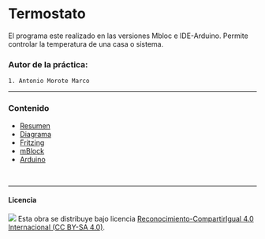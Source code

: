 # Termostato

El programa este realizado en las versiones Mbloc e IDE-Arduino. Permite controlar la temperatura de una casa o sistema.

### Autor de la práctica:
    1. Antonio Morote Marco

<hr>

### Contenido

- [Resumen](Resumen.pdf)
- [Diagrama](Diagrama.pdf)
- [Fritzing](Fritzing.png)
- [mBlock](mBlock.sb2)
- [Arduino](Arduino.ino)



<br>


***

#### Licencia

<img src="http://i.creativecommons.org/l/by-sa/4.0/88x31.png" /> Esta obra se distribuye bajo licencia [Reconocimiento-CompartirIgual 4.0 Internacional (CC BY-SA 4.0)](https://creativecommons.org/licenses/by-sa/4.0/deed.es_ES).
